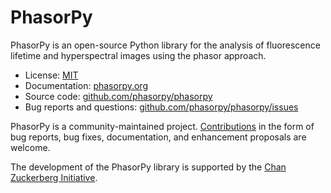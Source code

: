 PhasorPy
========

PhasorPy is an open-source Python library for the analysis of fluorescence
lifetime and hyperspectral images using the phasor approach.

- License: [MIT](https://www.phasorpy.org/stable/license.html)
- Documentation: [phasorpy.org](https://www.phasorpy.org)
- Source code: [github.com/phasorpy/phasorpy](https://github.com/phasorpy/phasorpy)
- Bug reports and questions: [github.com/phasorpy/phasorpy/issues](https://github.com/phasorpy/phasorpy/issues)

PhasorPy is a community-maintained project.
[Contributions](https://www.phasorpy.org/stable/contributing.html)
in the form of bug reports, bug fixes, documentation, and enhancement
proposals are welcome.

The development of the PhasorPy library is supported by the
[Chan Zuckerberg Initiative](https://chanzuckerberg.com/eoss/proposals/phasorpy-a-python-library-for-phasor-analysis-of-flim-and-spectral-imaging).

